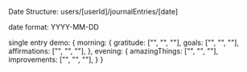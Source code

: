 
Date Structure:
users/[userId]/journalEntries/[date]

date format: YYYY-MM-DD

single entry demo:
{
  morning: {
    gratitude: ["", "", ""],
    goals: ["", "", ""],
    affirmations: ["", "", ""],
  },
  evening: {
    amazingThings: ["", "", ""],
    improvements: ["", "", ""],
  }
}
